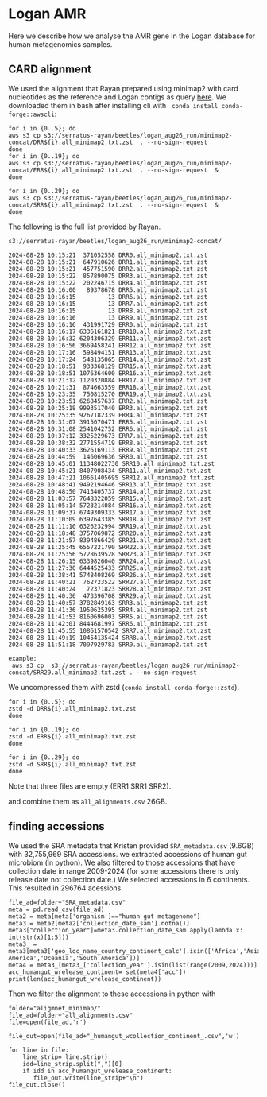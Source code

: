 # Logan AMR


Here we describe how we analyse the AMR gene in the Logan database for human metagenomics samples. 


## CARD alignment

We used the alignment that Rayan prepared using minimap2 with card nucleotides as the reference and Logan contigs as query [here](https://gitlab.pasteur.fr/rchikhi_pasteur/logan-analysis/-/blob/master/batch/tasks/analysis_aug26.sh?ref_type=heads#L113). We downloaded them in bash after installing cli with ` conda install conda-forge::awscli`:

```
for i in {0..5}; do
aws s3 cp s3://serratus-rayan/beetles/logan_aug26_run/minimap2-concat/DRR${i}.all_minimap2.txt.zst  . --no-sign-request 
done
for i in {0..19}; do
aws s3 cp s3://serratus-rayan/beetles/logan_aug26_run/minimap2-concat/ERR${i}.all_minimap2.txt.zst  . --no-sign-request  & 
done

for i in {0..29}; do
aws s3 cp s3://serratus-rayan/beetles/logan_aug26_run/minimap2-concat/SRR${i}.all_minimap2.txt.zst  . --no-sign-request  & 
done
```

The following is the full list provided by Rayan.

```
s3://serratus-rayan/beetles/logan_aug26_run/minimap2-concat/

2024-08-28 10:15:21  371052558 DRR0.all_minimap2.txt.zst
2024-08-28 10:15:21  647910626 DRR1.all_minimap2.txt.zst
2024-08-28 10:15:21  457751590 DRR2.all_minimap2.txt.zst
2024-08-28 10:15:22  857890075 DRR3.all_minimap2.txt.zst
2024-08-28 10:15:22  202246715 DRR4.all_minimap2.txt.zst
2024-08-28 10:16:00   89378678 DRR5.all_minimap2.txt.zst
2024-08-28 10:16:15         13 DRR6.all_minimap2.txt.zst
2024-08-28 10:16:15         13 DRR7.all_minimap2.txt.zst
2024-08-28 10:16:15         13 DRR8.all_minimap2.txt.zst
2024-08-28 10:16:16         13 DRR9.all_minimap2.txt.zst
2024-08-28 10:16:16  431991729 ERR0.all_minimap2.txt.zst
2024-08-28 10:16:17 6336161821 ERR10.all_minimap2.txt.zst
2024-08-28 10:16:32 6204306329 ERR11.all_minimap2.txt.zst
2024-08-28 10:16:56 3669458241 ERR12.all_minimap2.txt.zst
2024-08-28 10:17:16  598494151 ERR13.all_minimap2.txt.zst
2024-08-28 10:17:24  548135065 ERR14.all_minimap2.txt.zst
2024-08-28 10:18:51  933368129 ERR15.all_minimap2.txt.zst
2024-08-28 10:18:51 1076364600 ERR16.all_minimap2.txt.zst
2024-08-28 10:21:12 1120320884 ERR17.all_minimap2.txt.zst
2024-08-28 10:21:31  874663559 ERR18.all_minimap2.txt.zst
2024-08-28 10:23:35  750815270 ERR19.all_minimap2.txt.zst
2024-08-28 10:23:51 6268457637 ERR2.all_minimap2.txt.zst
2024-08-28 10:25:18 9993517040 ERR3.all_minimap2.txt.zst
2024-08-28 10:25:35 9267182339 ERR4.all_minimap2.txt.zst
2024-08-28 10:31:07 3915070471 ERR5.all_minimap2.txt.zst
2024-08-28 10:31:08 2541042752 ERR6.all_minimap2.txt.zst
2024-08-28 10:37:12 3325229673 ERR7.all_minimap2.txt.zst
2024-08-28 10:38:32 2771554719 ERR8.all_minimap2.txt.zst
2024-08-28 10:40:33 3626169113 ERR9.all_minimap2.txt.zst
2024-08-28 10:44:59  146069636 SRR0.all_minimap2.txt.zst
2024-08-28 10:45:01 11348022730 SRR10.all_minimap2.txt.zst
2024-08-28 10:45:21 8407908434 SRR11.all_minimap2.txt.zst
2024-08-28 10:47:21 10661405695 SRR12.all_minimap2.txt.zst
2024-08-28 10:48:41 9492194646 SRR13.all_minimap2.txt.zst
2024-08-28 10:48:50 7413405737 SRR14.all_minimap2.txt.zst
2024-08-28 11:03:57 7648322059 SRR15.all_minimap2.txt.zst
2024-08-28 11:05:14 5723214084 SRR16.all_minimap2.txt.zst
2024-08-28 11:09:37 6749309333 SRR17.all_minimap2.txt.zst
2024-08-28 11:10:09 6397643385 SRR18.all_minimap2.txt.zst
2024-08-28 11:11:10 6326232994 SRR19.all_minimap2.txt.zst
2024-08-28 11:18:48 3757069872 SRR20.all_minimap2.txt.zst
2024-08-28 11:21:57 8394866429 SRR21.all_minimap2.txt.zst
2024-08-28 11:25:45 6557221790 SRR22.all_minimap2.txt.zst
2024-08-28 11:25:56 5728639528 SRR23.all_minimap2.txt.zst
2024-08-28 11:26:15 6339826040 SRR24.all_minimap2.txt.zst
2024-08-28 11:27:30 6444525433 SRR25.all_minimap2.txt.zst
2024-08-28 11:38:41 5748408269 SRR26.all_minimap2.txt.zst
2024-08-28 11:40:21  762723522 SRR27.all_minimap2.txt.zst
2024-08-28 11:40:24   72371823 SRR28.all_minimap2.txt.zst
2024-08-28 11:40:36  473396708 SRR29.all_minimap2.txt.zst
2024-08-28 11:40:57 3782849163 SRR3.all_minimap2.txt.zst
2024-08-28 11:41:36 1950625395 SRR4.all_minimap2.txt.zst
2024-08-28 11:41:53 8160696003 SRR5.all_minimap2.txt.zst
2024-08-28 11:42:01 8444681997 SRR6.all_minimap2.txt.zst
2024-08-28 11:45:55 10861570542 SRR7.all_minimap2.txt.zst
2024-08-28 11:49:19 10454135424 SRR8.all_minimap2.txt.zst
2024-08-28 11:51:18 7097929783 SRR9.all_minimap2.txt.zst

example:
 aws s3 cp  s3://serratus-rayan/beetles/logan_aug26_run/minimap2-concat/SRR29.all_minimap2.txt.zst . --no-sign-request
```
We uncompressed them  with zstd (`conda install conda-forge::zstd`).
```
for i in {0..5}; do
zstd -d DRR${i}.all_minimap2.txt.zst  
done

for i in {0..19}; do
zstd -d ERR${i}.all_minimap2.txt.zst  
done

for i in {0..29}; do
zstd -d SRR${i}.all_minimap2.txt.zst  
done
```
Note that three files are empty (ERR1 SRR1 SRR2).

and combine them as `all_alignments.csv` 26GB.



## finding accessions


We used the SRA metadata that Kristen provided `SRA_metadata.csv` (9.6GB) with 32,755,969 SRA accessions. we extracted accessions of human gut microbiom (in python). We also filtered to those accessions that have collection date in range 2009-2024 (for some accessions there is only release date not collection date.) We selected accessions in 6 continents. This resulted in 296764 acessions. 

```
file_ad=folder+"SRA_metadata.csv"
meta = pd.read_csv(file_ad)
meta2 = meta[meta['organism']=="human gut metagenome"]
meta3 = meta2[meta2['collection_date_sam'].notna()]
meta3["collection_year"]=meta3.collection_date_sam.apply(lambda x: int(str(x)[1:5]))
meta3_ = meta3[meta3['geo_loc_name_country_continent_calc'].isin(['Africa','Asia','Europe','North America','Oceania','South America'])] 
meta4 = meta3_[meta3_['collection_year'].isin(list(range(2009,2024)))] 
acc_humangut_wrelease_continent= set(meta4['acc'])
print(len(acc_humangut_wrelease_continent)) 
```


Then we filter the alignment to these accessions in python with 
```
folder="aligmnet_minimap/"
file_ad=folder+"all_alignments.csv"
file=open(file_ad,'r')

file_out=open(file_ad+"_humangut_wcollection_continent_.csv",'w')

for line in file:
    line_strip= line.strip()
    idd=line_strip.split(",")[0]
    if idd in acc_humangut_wrelease_continent:
       file_out.write(line_strip+"\n")         
file_out.close()

```
